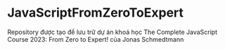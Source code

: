 # JavaScriptFromZeroToExpert
Repository được tạo để lưu trữ dự án khoá học The Complete JavaScript Course 2023: From Zero to Expert! của Jonas Schmedtmann
